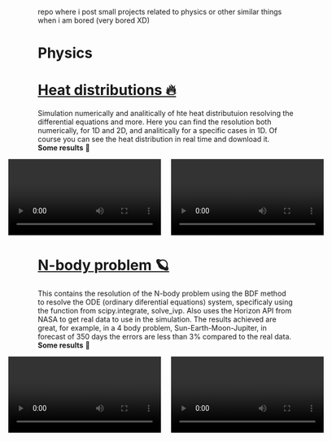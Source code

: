 repo where i post small projects related to physics or other similar things when i am bored (very bored XD)

# Physics

# [Heat distributions 🔥](Heat_distributions) 

Simulation numerically and analitically of hte heat distributuion resolving the differential equations and more. Here you can find the resolution both numerically, for 1D and 2D, and analitically for a specific cases in 1D. Of course you can see the heat distribution in real time and download it.       
**Some results** 🎥

<div style="display: flex; justify-content: center; gap: 20px;">
  <video width="400" controls>
    <source src="Heat_Equations\results\heat_distribution_1D.mp4" type="video/mp4">
  </video>

  <video width="400" controls>
    <source src="Heat_Equations\results\heat_distribution_2D.mp4" type="video/mp4">
  </video>
</div>

# [N-body problem 🪐](N_body) 

This contains the resolution of the N-body problem using the BDF method to resolve the ODE (ordinary diferential equations) system, specificaly using the function from scipy.integrate, solve_ivp. Also uses the Horizon API from NASA to get real data to use in the simulation. The results achieved are great, for example, in a 4 body problem, Sun-Earth-Moon-Jupiter, in forecast of 350 days the errors are less than 3% compared to the real data.
**Some results** 🎥

<div style="display: flex; justify-content: center; gap: 20px;">
  <video width="400" controls>
  <p><strong>3-Body Example</strong></p>
    <source src="N_Body\ImgVideo\3body.mp4" type="video/mp4">
  </video>

  <video width="400" controls>
  <p><strong>7-Body Example</strong></p>
    <source src="N_Body\ImgVideo\7body.mp4" type="video/mp4">
  </video>
</div>